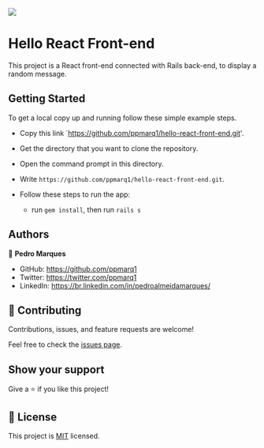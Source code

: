 ![](https://img.shields.io/badge/Microverse-blueviolet)

# Hello React Front-end

This project is a React front-end connected with Rails back-end, to display a random message.

## Getting Started
To get a local copy up and running follow these simple example steps.

- Copy this link `https://github.com/ppmarq1/hello-react-front-end.git'.
- Get the directory that you want to clone the repository.
- Open the command prompt in this directory.
- Write `https://github.com/ppmarq1/hello-react-front-end.git`.


- Follow these steps to run the app:
  - run `gem install`, then run `rails s`


## Authors

👤 **Pedro Marques**

- GitHub: https://github.com/ppmarq1
- Twitter: https://twitter.com/ppmarq1
- LinkedIn: https://br.linkedin.com/in/pedroalmeidamarques/

## 🤝 Contributing

Contributions, issues, and feature requests are welcome!

Feel free to check the [issues page](https://github.com/ppmarq1/hello-react-front-end/issues).

## Show your support

Give a ⭐️ if you like this project!


## 📝 License

This project is [MIT](./MIT.md) licensed.

